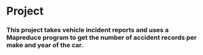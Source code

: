 # Project
### This project takes vehicle incident reports and uses a Mapreduce program to get the number of accident records per make and year of the car.  